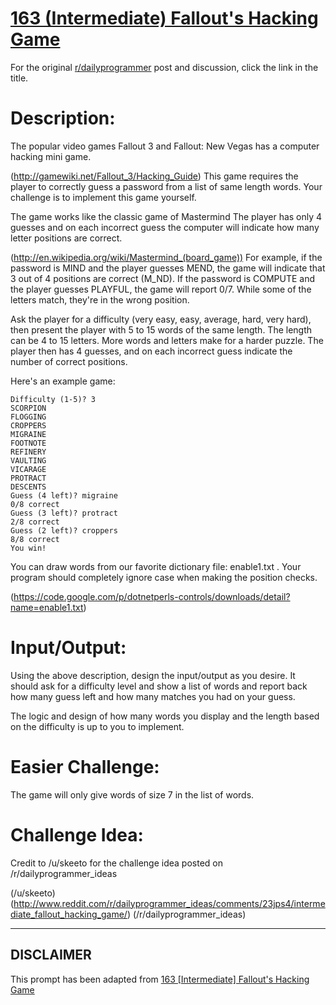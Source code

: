 # [163 (Intermediate) Fallout's Hacking Game](https://www.reddit.com/r/dailyprogrammer/comments/263dp1/5212014_challenge_163_intermediate_fallouts/)

For the original [r/dailyprogrammer](https://www.reddit.com/r/dailyprogrammer/) post and discussion, click the link in the title.

# Description:
The popular video games Fallout 3 and Fallout: New Vegas has a computer hacking mini game.

(http://gamewiki.net/Fallout_3/Hacking_Guide)
This game requires the player to correctly guess a password from a list of same length words. Your challenge is to implement this game yourself.

The game works like the classic game of Mastermind 
The player has only 4 guesses and on each incorrect guess the computer will indicate how many letter positions are correct.

(http://en.wikipedia.org/wiki/Mastermind_(board_game))
For example, if the password is MIND and the player guesses MEND, the game will indicate that 3 out of 4 positions are correct (M_ND). If the password is COMPUTE and the player guesses PLAYFUL, the game will report 0/7. While some of the letters match, they're in the wrong position.

Ask the player for a difficulty (very easy, easy, average, hard, very hard), then present the player with 5 to 15 words of the same length. The length can be 4 to 15 letters. More words and letters make for a harder puzzle. The player then has 4 guesses, and on each incorrect guess indicate the number of correct positions.

Here's an example game:


```
Difficulty (1-5)? 3
SCORPION
FLOGGING
CROPPERS
MIGRAINE
FOOTNOTE
REFINERY
VAULTING
VICARAGE
PROTRACT
DESCENTS
Guess (4 left)? migraine
0/8 correct
Guess (3 left)? protract
2/8 correct
Guess (2 left)? croppers
8/8 correct
You win!
```
You can draw words from our favorite dictionary file: enable1.txt . Your program should completely ignore case when making the position checks.

(https://code.google.com/p/dotnetperls-controls/downloads/detail?name=enable1.txt)
# Input/Output:
Using the above description, design the input/output as you desire. It should ask for a difficulty level and show a list of words and report back how many guess left and how many matches you had on your guess.

The logic and design of how many words you display and the length based on the difficulty is up to you to implement.

# Easier Challenge:
The game will only give words of size 7 in the list of words.

# Challenge Idea:
Credit to /u/skeeto for the challenge idea posted on /r/dailyprogrammer_ideas

(/u/skeeto)
(http://www.reddit.com/r/dailyprogrammer_ideas/comments/23jps4/intermediate_fallout_hacking_game/)
(/r/dailyprogrammer_ideas)

----
## **DISCLAIMER**
This prompt has been adapted from [163 [Intermediate] Fallout's Hacking Game](https://www.reddit.com/r/dailyprogrammer/comments/263dp1/5212014_challenge_163_intermediate_fallouts/
)
